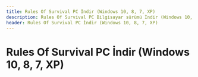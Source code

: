 ```yaml
---
title: Rules Of Survival PC İndir (Windows 10, 8, 7, XP)
description: Rules Of Survival PC Bilgisayar sürümü İndir (Windows 10, 8, 7, XP)
header: Rules Of Survival PC İndir (Windows 10, 8, 7, XP)
---
```

<h1>Rules Of Survival PC İndir (Windows 10, 8, 7, XP)</h1>
